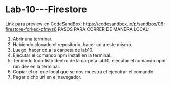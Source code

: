 # Lab-10---Firestore

Link para preview en CodeSandBox: https://codesandbox.io/p/sandbox/06-firestore-forked-zfmyz6
PASOS PARA CORRER DE MANERA LOCAL:
1. Abrir una terminar.
2. Habiendo clonado el repositorio, hacer cd a este mismo.
3. Luego, hacer cd a la carpeta de lab10.
4. Ejecutar el comando npm install en la terminal.
5. Teniendo todo listo dentro de la carpeta lab10, ejecutar el comando npm run dev en la terminal.
6. Copiar el url que local que se nos muestra el ejecutrar el comando.
7. Pegar dicho url en el navegador.

